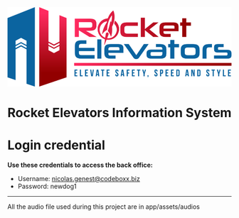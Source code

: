 ![alt text](https://github.com/DaveVaval/Rocket-Elevators-Ruby-Controller/blob/Main/img/R3.png)

# Rocket Elevators Information System #

# Login credential 

**Use these credentials to access the back office:**

- Username: nicolas.genest@codeboxx.biz
- Password: newdog1
---------------------------------------------------------------------------------------------------------------


All the audio file used during this project are in app/assets/audios





